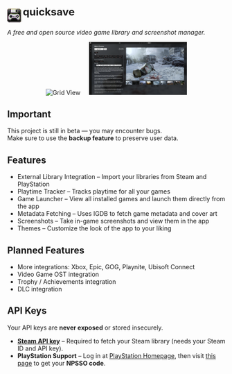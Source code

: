 <p>
  <img src="assets/image.png" alt="quicksave logo" width="32" align="middle"/>
  <strong style="font-size: 24px;">quicksave</strong>
</p>
<p>
  <em>A free and open source video game library and screenshot manager.</em>
</p>

<p align="center">
  <img src="readme-images/gridview.png" width="45%" alt="Grid View"/>
  &nbsp;&nbsp;&nbsp;
  <img src="readme-images/gameView.png" width="45%" alt="Game View"/>
</p>

## Important

This project is still in beta — you may encounter bugs.  
Make sure to use the **backup feature** to preserve user data.

## Features

- External Library Integration – Import your libraries from Steam and PlayStation
- Playtime Tracker – Tracks playtime for all your games
- Game Launcher – View all installed games and launch them directly from the app
- Metadata Fetching – Uses IGDB to fetch game metadata and cover art
- Screenshots – Take in-game screenshots and view them in the app
- Themes – Customize the look of the app to your liking

## Planned Features

- More integrations: Xbox, Epic, GOG, Playnite, Ubisoft Connect
- Video Game OST integration
- Trophy / Achievements integration
- DLC integration

## API Keys

Your API keys are **never exposed** or stored insecurely.

- **[Steam API key](https://steamcommunity.com/discussions/forum/1/3047235828269633221/)** – Required to fetch your Steam library (needs your Steam ID and API key).
- **PlayStation Support** – Log in at [PlayStation Homepage](https://www.playstation.com/), then visit [this page](https://ca.account.sony.com/api/v1/ssocookie) to get your **NPSSO code**.
